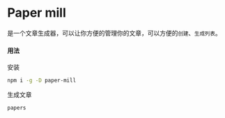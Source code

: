 # Paper mill

是一个文章生成器，可以让你方便的管理你的文章，可以方便的`创建`、`生成列表`。

#### 用法

安装

```sh
npm i -g -D paper-mill
```

生成文章

```sh
papers
```
